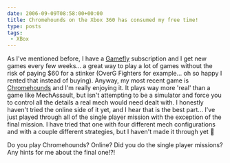 ```yaml
---
date: 2006-09-09T08:58:00+00:00
title: Chromehounds on the Xbox 360 has consumed my free time!
type: posts
tags:
 - XBox
---
```

As I've mentioned before, I have a [Gamefly](https://www.gamefly.com/) subscription and I get new games every few weeks... a great way to play a lot of games without the risk of paying $60 for a stinker (OverG Fighters for example... oh so happy I rented that instead of buying). Anyway, my most recent game is [Chromehounds](https://en.wikipedia.org/wiki/Chromehounds) and I'm really enjoying it. It plays way more 'real' than a game like MechAssault, but isn't attempting to be a simulator and force you to control all the details a real mech would need dealt with. I honestly haven't tried the online side of it yet, and I hear that is the best part... I've just played through all of the single player mission with the exception of the final mission. I have tried that one with four different mech configurations and with a couple different strategies, but I haven't made it through yet 🙂

Do you play Chromehounds? Online? Did you do the single player missions? Any hints for me about the final one!?!
